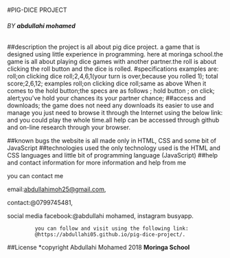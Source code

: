 #PIG-DICE PROJECT
###### BY **abdullahi mohamed**
##description
 the project is all about pig dice project.
 a game that is designed using little experience
 in programming. here at moringa school.the game is all
 about playing dice games with another partner.the roll
 is about clicking the roll button and the dice is rolled.
#specifications
 examples are:
  roll;on clicking
  dice roll;2,4,6,1(your turn is over,because you rolled 1);
  total score;2,6,12;
examples
  roll;on clicking
  dice roll;same as above
 When it comes to the hold button;the specs are as follows
 ;   hold button ; on click;
    alert;you've hold your chances its your partner chance;
##access and downloads;
  the game does not need any downloads its easier to use and manage
  you just need to browse it through the Internet using the below link:
  and you could play the whole time.all help can be accessed through github
  and on-line research through your browser.

##known bugs
 the website is all made only in HTML,
 CSS and some bit of JavaScript
##technologies used
 the only technology used is the HTML and CSS
 languages and little bit of programming language
 (JavaScript)
##help and contact information
for more information and help from me

you can contact me

email:abdullahimoh25@gmail.com,

contact:@0799745481,

social media facebook:@abdullahi mohamed,
             instagram busyapp.

             you can follow and visit using the following link:
             @https://abdullahi05.github.io/pig-dice-project/.


##License
 *copyright Abdullahi Mohamed 2018 **Moringa School**
